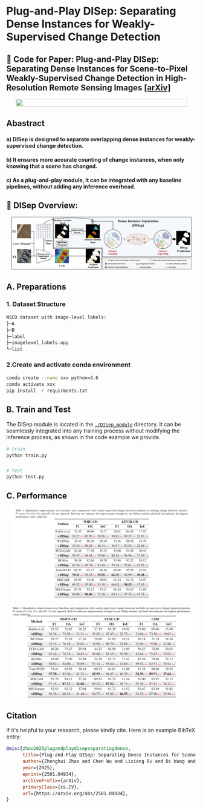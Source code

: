 # Plug-and-Play DISep: Separating Dense Instances for Weakly-Supervised Change Detection
## :notebook_with_decorative_cover: Code for Paper: Plug-and-Play DISep: Separating Dense Instances for Scene-to-Pixel Weakly-Supervised Change Detection in High-Resolution Remote Sensing Images [[arXiv]](https://arxiv.org/abs/2501.04934)

<p align="center">
    <img src="./tutorials/introduction1.png" width="95%" height="95%">
</p>

## Abastract <p align="justify">
#### a) DISep is designed to separate overlapping dense instances for weakly-supervised change detection. 
#### b) It ensures more accurate counting of change instances, when only knowing that a scene has changed. 
#### c) As a plug-and-play module, it can be integrated with any baseline pipelines, without adding any inference overhead.


## :speech_balloon: DISep Overview:
<p align="center">
    <img src="./tutorials/method1.png" width="95%" height="95%">
</p>


##
## A. Preparations
### 1. Dataset Structure 

``` bash
WSCD dataset with image-level labels:
├─A
├─B
├─label
├─imagelevel_labels.npy
└─list
```

### 2.Create and activate conda environment

```bash
conda create --name xxx python=3.6
conda activate xxx
pip install -r requirments.txt
```

##
## B. Train and Test
The DISep module is located in the [`./DISep_module`](./DISep_module) directory. It can be seamlessly integrated into any training process without modifying the inference process, as shown in the code example we provide.

```bash
# train 
python train.py

```

###
```bash
# test
python test.py
```


##
## C. Performance
<p align="center">
    <img src="./tutorials/experiment1.png" width="95%" height="95%">
</p>
<p align="center">
    <img src="./tutorials/experiment2.png" width="95%" height="95%">
</p>

## Citation
If it's helpful to your research, please kindly cite. Here is an example BibTeX entry:

``` bibtex
@misc{zhao2025plugandplaydisepseparatingdense,
      title={Plug-and-Play DISep: Separating Dense Instances for Scene-to-Pixel Weakly-Supervised Change Detection in High-Resolution Remote Sensing Images}, 
      author={Zhenghui Zhao and Chen Wu and Lixiang Ru and Di Wang and Hongruixuan Chen and Cuiqun Chen},
      year={2025},
      eprint={2501.04934},
      archivePrefix={arXiv},
      primaryClass={cs.CV},
      url={https://arxiv.org/abs/2501.04934}, 
}
```



